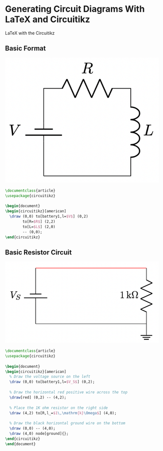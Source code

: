 # Generating Circuit Diagrams With LaTeX and Circuitikz

LaTeX with the Circuitikz

## Basic Format

![](./latex-VLR-diagram.png)

```latex
\documentclass{article}
\usepackage{circuitikz}

\begin{document}
\begin{circuitikz}[american]
  \draw (0,0) to[battery1,l=$V$] (0,2)
        to[R=$R$] (2,2)
        to[L=$L$] (2,0)
        -- (0,0);
\end{circuitikz}
```

## Basic Resistor Circuit

![](./latex-resistor-diagram.png)

```latex
\documentclass{article}
\usepackage{circuitikz}

\begin{document}
\begin{circuitikz}[american]
  % Draw the voltage source on the left
  \draw (0,0) to[battery1,l=$V_S$] (0,2);

  % Draw the horizontal red positive wire across the top
  \draw[red] (0,2) -- (4,2);

  % Place the 1K ohm resistor on the right side
  \draw (4,2) to[R,l_=$1\,\mathrm{k}\Omega$] (4,0);

  % Draw the black horizontal ground wire on the bottom
  \draw (0,0) -- (4,0);
  \draw (4,0) node[ground]{};
\end{circuitikz}
\end{document}
```
